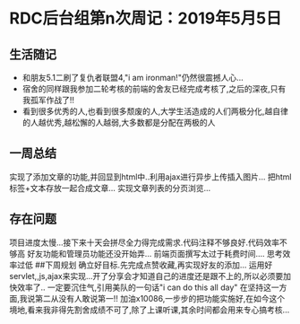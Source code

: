 # RDC后台组第n次周记：2019年5月5日

## 生活随记
+ 和朋友5.1二刷了复仇者联盟4,"i am ironman!"仍然很震撼人心...
+ 宿舍的同样跟我参加二轮考核的前端的舍友已经完成考核了,之后的深夜,只有我孤军作战了!!
+ 看到很多优秀的人,也看到很多颓废的人,大学生活造成的人们两极分化,越自律的人越优秀,越松懈的人越弱,大多数都是分配在两极的人

## 一周总结
实现了添加文章的功能,并回显到html中..利用ajax进行异步上传插入图片...
把html标签+文本存放一起合成文章...
实现文章列表的分页浏览...
## 存在问题
项目进度太慢...接下来十天会拼尽全力得完成需求.代码注释不够良好.代码效率不够高
好友功能和管理员功能还没开始弄...
前端页面撰写太过于耗费时间....
思考效率过低
##下周规划
确立好目标.先完成点赞收藏,再实现好友的添加... 运用好servlet,,js,ajax来实现...开了分享会才知道自己的进度还是跟不上的,所以必须要加快效率了..
一定要沉住气,引用美队的一句话"i can do this all day" 
在坚持这一方面,我说第二从没有人敢说第一!!
加油x10086,一步步的把功能实施好,在如今这个境地,看来我非得先割舍成绩不可了,除了上课听课,其余时间都会用来专心搞考核...